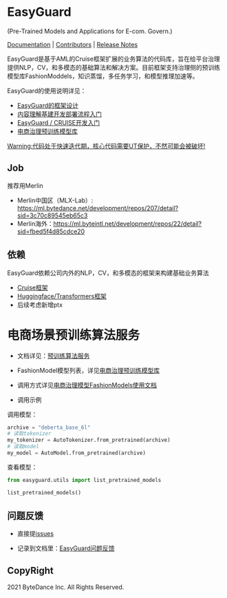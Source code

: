 # EasyGuard

(Pre-Trained Models and Applications for E-com. Govern.)

[Documentation]() |
[Contributors](https://code.byted.org/ecom_govern/EasyGuard/) |
[Release Notes]()

EasyGuard是基于AML的Cruise框架扩展的业务算法的代码库，旨在给平台治理提供NLP，CV，和多模态的基础算法和解决方案。目前框架支持治理侧的预训练模型库FashionModdels，知识蒸馏，多任务学习，和模型推理加速等。

EasyGuard的使用说明详见：

* [EasyGuard的框架设计](https://bytedance.feishu.cn/docx/doxcnjT9CWaIH1PNDMg5TLUz7UN)
* [内容理解基建开发部署流程入门](https://bytedance.feishu.cn/docx/doxcn87hZjRkmyC2lWjkcQiyghh)
* [EasyGuard / CRUISE开发入门](https://bytedance.feishu.cn/wiki/wikcnFqJR5Y5dgswiuN4Vs5yy6e)
* [电商治理预训练模型库](https://bytedance.feishu.cn/sheets/shtcnJU6aAYhLP1wdYXFyPXH7mc)


[Warning:代码处于快速迭代期，核心代码需要UT保护，不然可能会被破坏!]()

## Job
推荐用Merlin
* Merlin中国区（MLX-Lab）: https://ml.bytedance.net/development/repos/207/detail?sid=3c70c89545eb65c3
* Merlin海外：https://ml.byteintl.net/development/repos/22/detail?sid=fbed5f4d85cdce20

## 依赖

EasyGuard依赖公司内外的NLP，CV，和多模态的框架来构建基础业务算法

* [Cruise框架](https://codebase.byted.org/repo/data/cruise)
* [Huggingface/Transformers框架](https://github.com/huggingface/transformers)
* 后续考虑新增ptx

# 电商场景预训练算法服务
* 文档详见：[预训练算法服务](https://bytedance.feishu.cn/wiki/wikcnrmcpmz5RAB89yJhWd0jFZg)

* FashionModel模型列表，详见[电商治理预训练模型库](https://bytedance.feishu.cn/sheets/shtcnJU6aAYhLP1wdYXFyPXH7mc)

* 调用方式详见[电商治理模型FashionModels使用文档](https://bytedance.feishu.cn/wiki/wikcnBlgTsEuyDo1ZtYXW38k4Gf)

* 调用示例

调用模型：

```python
archive = "deberta_base_6l"
# 读取tokenizer
my_tokenizer = AutoTokenizer.from_pretrained(archive)
# 读取model
my_model = AutoModel.from_pretrained(archive)
```

查看模型：

```python
from easyguard.utils import list_pretrained_models

list_pretrained_models()
```

## 问题反馈

* 直接提[issues](https://code.byted.org/ecom_govern/EasyGuard/issues)

* 记录到文档里：[EasyGuard问题反馈](https://bytedance.feishu.cn/docx/Hk8NdiLkWofEzUxJGn4cot9KnwP)

## CopyRight
2021 ByteDance Inc. All Rights Reserved.
